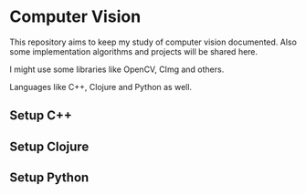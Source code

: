 # Computer Vision

This repository aims to keep my study of computer vision documented.
Also some implementation algorithms and projects will be shared here.

I might use some libraries like OpenCV, CImg and others.

Languages like C++, Clojure and Python as well.

## Setup C++


## Setup Clojure


## Setup Python
